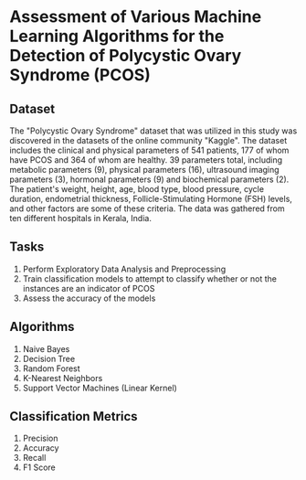 # Assessment of Various Machine Learning Algorithms for the Detection of Polycystic Ovary Syndrome (PCOS)
## Dataset
The "Polycystic Ovary Syndrome" dataset that was
utilized in this study was discovered in the datasets of the online
community "Kaggle". The dataset includes the clinical and
physical parameters of 541 patients, 177 of whom have PCOS
and 364 of whom are healthy. 39 parameters total, including
metabolic parameters (9), physical parameters (16), ultrasound
imaging parameters (3), hormonal parameters (9) and
biochemical parameters (2). The patient's weight, height, age,
blood type, blood pressure, cycle duration, endometrial
thickness, Follicle-Stimulating Hormone (FSH) levels, and
other factors are some of these criteria. The data was gathered
from ten different hospitals in Kerala, India.

## Tasks
1. Perform Exploratory Data Analysis and Preprocessing
2. Train classification models to attempt to classify whether or not the instances are an indicator of PCOS
3. Assess the accuracy of the models

## Algorithms
1. Naive Bayes
2. Decision Tree
3. Random Forest
4. K-Nearest Neighbors
5. Support Vector Machines (Linear Kernel)

## Classification Metrics
1. Precision
2. Accuracy
3. Recall
4. F1 Score